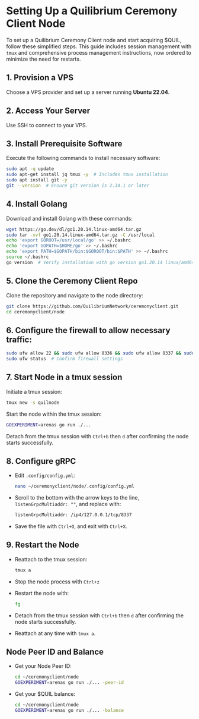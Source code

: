 
# Setting Up a Quilibrium Ceremony Client Node

To set up a Quilibrium Ceremony Client node and start acquiring $QUIL, follow these simplified steps. This guide includes session management with `tmux` and comprehensive process management instructions, now ordered to minimize the need for restarts.

## 1. Provision a VPS

Choose a VPS provider and set up a server running **Ubuntu 22.04**.

## 2. Access Your Server

Use SSH to connect to your VPS.

## 3. Install Prerequisite Software

Execute the following commands to install necessary software:

```bash
sudo apt -q update
sudo apt-get install jq tmux -y  # Includes tmux installation
sudo apt install git -y
git --version  # Ensure git version is 2.34.1 or later
```

## 4. Install Golang

Download and install Golang with these commands:

```bash
wget https://go.dev/dl/go1.20.14.linux-amd64.tar.gz
sudo tar -xvf go1.20.14.linux-amd64.tar.gz -C /usr/local
echo 'export GOROOT=/usr/local/go' >> ~/.bashrc
echo 'export GOPATH=$HOME/go' >> ~/.bashrc
echo 'export PATH=$GOPATH/bin:$GOROOT/bin:$PATH' >> ~/.bashrc
source ~/.bashrc
go version  # Verify installation with go version go1.20.14 linux/amd64
```

## 5. Clone the Ceremony Client Repo

Clone the repository and navigate to the node directory:

```bash
git clone https://github.com/QuilibriumNetwork/ceremonyclient.git
cd ceremonyclient/node
```

## 6. Configure the firewall to allow necessary traffic:

  ```bash
  sudo ufw allow 22 && sudo ufw allow 8336 && sudo ufw allow 8337 && sudo ufw allow 8338 && sudo ufw allow 8317 && sudo ufw allow 8316 && sudo ufw enable
  sudo ufw status  # Confirm firewall settings
  ```

## 7. Start Node in a tmux session

Initiate a tmux session:

```bash
tmux new -s quilnode
```

Start the node within the tmux session:

```bash
GOEXPERIMENT=arenas go run ./...
```

Detach from the tmux session with `Ctrl+b` then `d` after confirming the node starts successfully.

## 8. Configure gRPC
- Edit `.config/config.yml`:

  ```bash
  nano ~/ceremonyclient/node/.config/config.yml
  ```
- Scroll to the bottom with the arrow keys to the line, `listenGrpcMultiaddr: ""`, and replace with:
  ```bash
  listenGrpcMultiaddr: /ip4/127.0.0.1/tcp/8337
  ```
- Save the file with `Ctrl+O`, and exit with `Ctrl+X`.

## 9. Restart the Node

- Reattach to the tmux session:

  ```bash
  tmux a
  ```
- Stop the node process with `Ctrl+z`

- Restart the node with:

  ```bash
  fg 
  ```
- Detach from the tmux session with `Ctrl+b` then `d` after confirming the node starts successfully.
- Reattach at any time with `tmux a`.

## Node Peer ID and Balance

- Get your Node Peer ID:

  ```bash
  cd ~/ceremonyclient/node
  GOEXPERIMENT=arenas go run ./... -peer-id
  ```
- Get your $QUIL balance:

  ```bash
  cd ~/ceremonyclient/node
  GOEXPERIMENT=arenas go run ./... -balance
  ```
